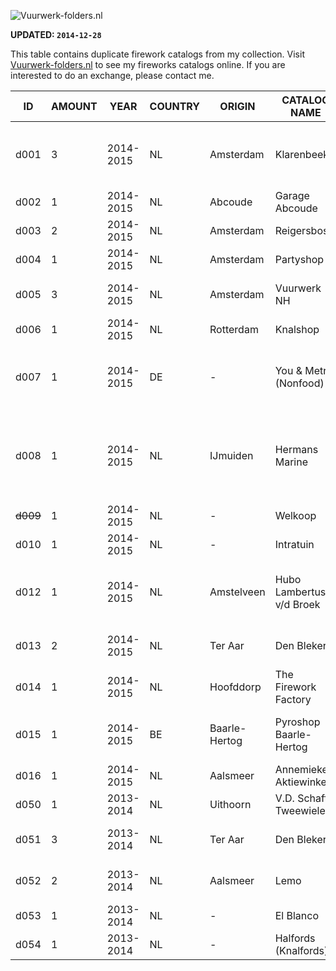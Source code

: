 ![Vuurwerk-folders.nl](http://pmklaassen.com/vuurwerk-folders.nl_logo500.png "Vuurwerk-folders.nl")

**UPDATED: `2014-12-28`**

This table contains duplicate firework catalogs from my collection. Visit [Vuurwerk-folders.nl](http://vuurwerk-folders.nl) to see my fireworks catalogs online.
If you are interested to do an exchange, please contact me.

| ID   | AMOUNT | YEAR      | COUNTRY | ORIGIN        | CATALOG NAME                | WEBSITE                           | IMPORTERS                                           | CUSTOM DESIGN | NOTE
| ---- | ------ | --------- | ------- | ------------- | --------------------------- | --------------------------------- | --------------------------------------------------- | ------------- | -----
| d001 | 3      | 2014-2015 | NL      | Amsterdam     | Klarenbeek                  | http://vuurwerkkopen.nl           | Broekhoff, Vulcan Europe (previously Schuurmans)    | TRUE          |
| d002 | 1      | 2014-2015 | NL      | Abcoude       | Garage Abcoude              | http://vuurwerkwinkelabcoude.nl   | GBV-WECO (WECO NL)                                  | FALSE         | Flyer (leaflet)
| d003 | 2      | 2014-2015 | NL      | Amsterdam     | Reigersbos                  | http://vuurwerkreigersbos.nl      | Wolff                                               | FALSE         |
| d004 | 1      | 2014-2015 | NL      | Amsterdam     | Partyshop                   | -                                 | Zena (NL)                                           | FALSE         |
| d005 | 3      | 2014-2015 | NL      | Amsterdam     | Vuurwerk NH                 | http://vuurwerk-nh.nl             | Katan, Rubro, Zena (NL)                             | TRUE          |
| d006 | 1      | 2014-2015 | NL      | Rotterdam     | Knalshop                    | http://knalshop.nl                | Cafferata                                           | ?             |
| d007 | 1      | 2014-2015 | DE      | -             | You & Metro (Nonfood)       | http://metro.de                   | Comet                                               | TRUE          | Contains also non-firework products
| d008 | 1      | 2014-2015 | NL      | IJmuiden      | Hermans Marine              | http://hermansmarine.nl           | Broekhoff                                           | FALSE         | 25% damaged because of the weird paper size
| ~~d009~~ | 1      | 2014-2015 | NL      | -             | Welkoop                     | http://welkoop.nl                 | Lesli                                               | TRUE          |
| d010 | 1      | 2014-2015 | NL      | -             | Intratuin                   | http://intratuinvuurwerk.nl       | Broekhoff, Lesl                                     | TRUE          |
| d012 | 1      | 2014-2015 | NL      | Amstelveen    | Hubo Lambertus v/d Broek    | http://huboamstelveen.nl          | Breeschoten "De Kruiterij", Hardix, Mercurius       | FALSE         |
| d013 | 2      | 2014-2015 | NL      | Ter Aar       | Den Bleker                  | http://dbvuurwerk.nl              | Broekhoff, China Red, Wolff                         | FALSE         |
| d014 | 1      | 2014-2015 | NL      | Hoofddorp     | The Firework Factory        | http://fireworkfactory.nl         | Hardix, Mercurius                                   | TRUE          |
| d015 | 1      | 2014-2015 | BE      | Baarle-Hertog | Pyroshop Baarle-Hertog      | http://pyroshop.be                | Pyroshop OWN IMPORT, Pyrostar                       | TRUE          |
| d016 | 1      | 2014-2015 | NL      | Aalsmeer      | Annemieke's Aktiewinkel     | http://annemiekes-kramerie.nl     | Vulcan Europe                                       | TRUE          |
| d050 | 1      | 2013-2014 | NL      | Uithoorn      | V.D. Schaft Tweewielers     | http://vanderschafttweewielers.nl | Lesli                                               | TRUE          |
| d051 | 3      | 2013-2014 | NL      | Ter Aar       | Den Bleker                  | http://dbvuurwerk.nl              | Broekhoff, China Red, Wolff                         | FALSE         |
| d052 | 2      | 2013-2014 | NL      | Aalsmeer      | Lemo                        | http://lemovuurwerkaalsmeer.nl    | Broekhoff, Pyrostar, Wolff                          | TRUE          |
| d053 | 1      | 2013-2014 | NL      | -             | El Blanco                   | http://elblankco.nl               | Lesli                                               | TRUE          |
| d054 | 1      | 2013-2014 | NL      | -             | Halfords (Knalfords)        | http://halfords.nl                | Breeschoten "De Kruiterij"                          | TRUE          |
